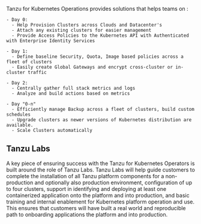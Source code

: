 Tanzu for Kubernetes Operations provides solutions that helps teams on :

    - Day 0: 
      - Help Provision Clusters across Clouds and Datacenter's
      - Attach any existing clusters for easier management
      - Provide Access Policies to the Kubernetes API with Authenticated with Enterprise Identity Services

    - Day 1:
      - Define baseline Security, Quota, Image based policies across a fleet of clusters
      - Easily create Global Gateways and encrypt cross-cluster or in-cluster traffic

    - Day 2:
      - Centrally gather full stack metrics and logs
      - Analyze and build actions based on metrics

    - Day "0-n"
      - Efficiently manage Backup across a fleet of clusters, build custom schedules
      - Upgrade clusters as newer versions of Kubernetes distribution are available.
      - Scale Clusters automatically


## Tanzu Labs

A key piece of ensuring success with the Tanzu for Kubernetes Operators is built around the role of Tanzu Labs.  Tanzu Labs will help guide customers to complete the installation of all Tanzu platform components for a non-production and optionally also production environment, configuration of up to four clusters, support in identifying and deploying at least one containerized application onto the platform and into production, and basic training and internal enablement for Kubernetes platform operation and use.  This ensures that customers will have built a real world and reproducible path to onboarding applications the platform and into production.
